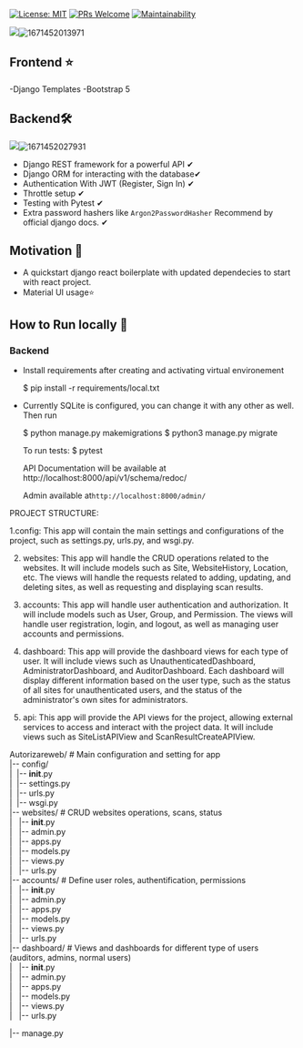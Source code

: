 [![License: MIT](https://img.shields.io/badge/License-MIT-blue.svg)](https://opensource.org/licenses/MIT)
[![PRs Welcome](https://img.shields.io/badge/PRs-welcome-brightgreen.svg?style=flat-square)](http://makeapullrequest.com)
[![Maintainability](https://api.codeclimate.com/v1/badges/1dc1d840640dad52e38f/maintainability)](https://codeclimate.com/github/faisalnazik/Django-REST-Framework-React-BoilerPlate/maintainability)

![](image/README/1650208713974.png)![1671452013971](image/README/1671452013971.png)

## Frontend ⭐

-Django Templates
-Bootstrap 5 

## Backend🛠

![](image/README/1650278750325.png)![1671452027931](image/README/1671452027931.png)

- Django REST framework for a powerful API ✔
- Django ORM for interacting with the database✔
- Authentication With JWT (Register, Sign In) ✔
- Throttle setup ✔
- Testing with Pytest ✔
- Extra password hashers like `Argon2PasswordHasher` Recommend by official django docs. ✔

## Motivation 🎯

- A quickstart django react boilerplate with updated dependecies to start with react project.
- Material UI usage⭐

## How to Run locally 🚀

### Backend

- Install requirements after creating and activating virtual environement

    $ pip install -r requirements/local.txt

- Currently SQLite is configured, you can change it with any other as well. Then run

    $ python manage.py makemigrations
        $ python3 manage.py migrate

    To run tests:
        $ pytest

    API Documentation will be available at http://localhost:8000/api/v1/schema/redoc/

    Admin available at`http://localhost:8000/admin/`



PROJECT STRUCTURE:

1.config: This app will contain the main settings and configurations of the project, such as settings.py, urls.py, and wsgi.py.

2. websites: This app will handle the CRUD operations related to the websites. It will include models such as Site, WebsiteHistory, Location, etc. The views will handle the requests related to adding, updating, and deleting sites, as well as requesting and displaying scan results.

3. accounts: This app will handle user authentication and authorization. It will include models such as User, Group, and Permission. The views will handle user registration, login, and logout, as well as managing user accounts and permissions.

4. dashboard: This app will provide the dashboard views for each type of user. It will include views such as UnauthenticatedDashboard, AdministratorDashboard, and AuditorDashboard. Each dashboard will display different information based on the user type, such as the status of all sites for unauthenticated users, and the status of the administrator's own sites for administrators.

5. api: This app will provide the API views for the project, allowing external services to access and interact with the project data. It will include views such as SiteListAPIView and ScanResultCreateAPIView.

Autorizareweb/ # Main configuration and setting for app  
|-- config/  
| &nbsp;|-- __init__.py  
| &nbsp;|-- settings.py  
| &nbsp;|-- urls.py  
| &nbsp;|-- wsgi.py  
|-- websites/ # CRUD websites operations, scans, status    
| &nbsp;   |-- __init__.py  
| &nbsp;   |-- admin.py  
| &nbsp;   |-- apps.py  
| &nbsp;   |-- models.py  
| &nbsp;   |-- views.py  
| &nbsp;   |-- urls.py  
|-- accounts/   # Define user roles, authentification, permissions  
| &nbsp;   |-- __init__.py  
| &nbsp;   |-- admin.py  
| &nbsp;   |-- apps.py  
| &nbsp;   |-- models.py  
| &nbsp;   |-- views.py  
| &nbsp;   |-- urls.py  
|-- dashboard/   # Views and dashboards for different type of users (auditors, admins, normal users)  
| &nbsp;   |-- __init__.py  
| &nbsp;   |-- admin.py  
| &nbsp;   |-- apps.py  
| &nbsp;   |-- models.py  
| &nbsp;   |-- views.py  
| &nbsp;   |-- urls.py  

|-- manage.py  
